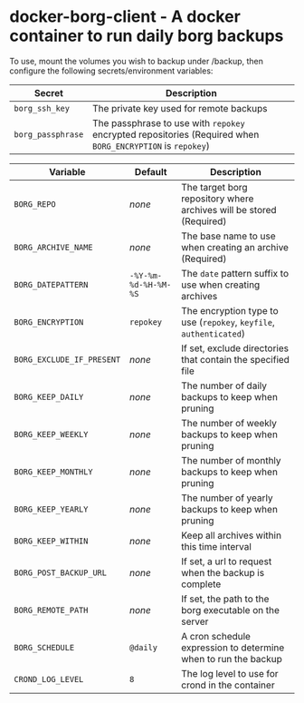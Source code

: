 # docker-borg-client - A docker container to run daily borg backups

To use, mount the volumes you wish to backup under /backup, then configure the following secrets/environment variables:

|Secret|Description|
|---|---|
|`borg_ssh_key`|The private key used for remote backups|
|`borg_passphrase`|The passphrase to use with `repokey` encrypted repositories (Required when `BORG_ENCRYPTION` is `repokey`)|

|Variable|Default|Description|
|---|---|---|
|`BORG_REPO`|_none_|The target borg repository where archives will be stored (Required)|
|`BORG_ARCHIVE_NAME`|_none_|The base name to use when creating an archive (Required)|
|`BORG_DATEPATTERN`|`-%Y-%m-%d-%H-%M-%S`|The `date` pattern suffix to use when creating archives|
|`BORG_ENCRYPTION`|`repokey`|The encryption type to use (`repokey`, `keyfile`, `authenticated`)|
|`BORG_EXCLUDE_IF_PRESENT`|_none_|If set, exclude directories that contain the specified file|
|`BORG_KEEP_DAILY`|_none_|The number of daily backups to keep when pruning|
|`BORG_KEEP_WEEKLY`|_none_|The number of weekly backups to keep when pruning|
|`BORG_KEEP_MONTHLY`|_none_|The number of monthly backups to keep when pruning|
|`BORG_KEEP_YEARLY`|_none_|The number of yearly backups to keep when pruning|
|`BORG_KEEP_WITHIN`|_none_|Keep all archives within this time interval|
|`BORG_POST_BACKUP_URL`|_none_|If set, a url to request when the backup is complete|
|`BORG_REMOTE_PATH`|_none_|If set, the path to the borg executable on the server|
|`BORG_SCHEDULE`|`@daily`|A cron schedule expression to determine when to run the backup|
|`CROND_LOG_LEVEL`|`8`|The log level to use for crond in the container|
